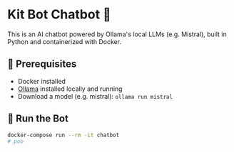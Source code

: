 # Kit Bot Chatbot 🤖

This is an AI chatbot powered by Ollama's local LLMs (e.g. Mistral), built in Python and containerized with Docker.

## 🧠 Prerequisites

- Docker installed
- [Ollama](https://ollama.com) installed locally and running
- Download a model (e.g. mistral): `ollama run mistral`

## 🚀 Run the Bot

```bash
docker-compose run --rm -it chatbot
# poo